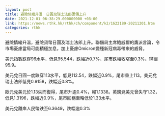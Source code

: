 ```yaml
---
layout: post
title: 避險情緒升溫　日圓及瑞士法郎匯價上升
date: 2021-12-01 06:38:29.000000000 +08:00
link: https://news.rthk.hk/rthk/ch/component/k2/1622189-20211201.htm
categories: rthk
---
```


避險情緒升溫，避險貨幣日圓及瑞士法郎上升。聯儲局主席鮑威爾的鷹派言論，令市場憂慮當局可能積極加息，加上憂慮Omicron變種新冠病毒帶來的威脅。

美元指數跌穿96水平，低見95.544，跌幅近0.7%，尾市跌幅收窄至0.3%，徘徊95.9。

美元兌日圓一度跌穿113水平，低見112.54，跌幅近0.9%，尾市重上113。美元兌瑞士法郎低見0.9158，跌幅近0.8%。

歐元兌美元於1.13失而復得，尾市升逾0.4%，報1.1338。英鎊兌美元曾失守1.32，低見1.3196，跌幅近0.9%，尾市回穩至略低於1.33水平。

美元兌離岸人民幣跌至6.3649，跌幅逾0.3%
